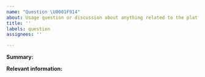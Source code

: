 ```yaml
---
name: "Question \U0001F914"
about: Usage question or discussion about anything related to the platform
title: ''
labels: question
assignees: ''

---
```


<!--
  To make it easier for us to help you, please include as much useful information as possible.
  
  Before opening a new issue, please search existing issues https://github.com/1-Platform/one-platform/issues
-->

**Summary:**

**Relevant information:**

<!-- Provide as much useful information as you can -->
